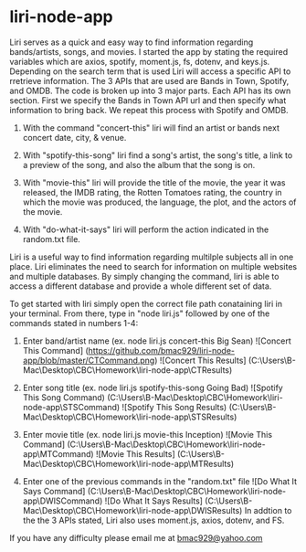 # liri-node-app  
Liri serves as a quick and easy way to find information regarding bands/artists, songs, and movies. 
I started the app by stating the required variables which are axios, spotify, moment.js, fs, dotenv, and keys.js.
Depending on the search term that is used Liri will access a specific API to rretrieve information. The 3 APIs that are used are Bands in Town, Spotify, and OMDB. The code is broken up into 3 major parts. Each API has its own section. First we specify the Bands in Town API url and then specify what information to bring back. We repeat this process with Spotify and OMDB.

1. With the command "concert-this" liri will find an artist or bands next concert date, city, & venue.

2. With "spotify-this-song" liri find a song's artist, the song's title, a link to a preview of the song, and also the album that the song is on. 


3. With "movie-this" liri will provide the title of the movie, the year it was released, the IMDB rating, the Rotten Tomatoes rating, the country in which the movie was produced, the language, the plot, and the actors of the movie.

4. With "do-what-it-says" liri will perform the action indicated in the random.txt file.

Liri is a useful way to find information regarding multilple subjects all in one place. Liri eliminates the need to search for information on multiple websites and multiple databases. By simply changing the command, liri is able to access a different database and provide a whole different set of data.

To get started with liri simply open the correct file path conataining liri in your terminal. From there, type in "node liri.js" followed by one of the commands stated in numbers 1-4:

1. Enter band/artist name (ex. node liri.js concert-this Big Sean)
![Concert This Command] (https://github.com/bmac929/liri-node-app/blob/master/CTCommand.png)
![Concert This Results] (C:\Users\B-Mac\Desktop\CBC\Homework\liri-node-app\CTResults)

2. Enter song title (ex. node liri.js spotify-this-song Going Bad)
![Spotify This Song Command) (C:\Users\B-Mac\Desktop\CBC\Homework\liri-node-app\STSCommand)
![Spotify This Song Results) (C:\Users\B-Mac\Desktop\CBC\Homework\liri-node-app\STSResults)

3. Enter movie title (ex. node liri.js movie-this Inception)
![Movie This Command] (C:\Users\B-Mac\Desktop\CBC\Homework\liri-node-app\MTCommand)
![Movie This Results] (C:\Users\B-Mac\Desktop\CBC\Homework\liri-node-app\MTResults)
4. Enter one of the previous commands in the "random.txt" file
![Do What It Says Command] (C:\Users\B-Mac\Desktop\CBC\Homework\liri-node-app\DWISCommand)
![Do What It Says Results] (C:\Users\B-Mac\Desktop\CBC\Homework\liri-node-app\DWISResults)
In addtion to the the 3 APIs stated, Liri also uses moment.js, axios, dotenv, and FS.
                                        
                                        
If you have any difficulty please email me at bmac929@yahoo.com
